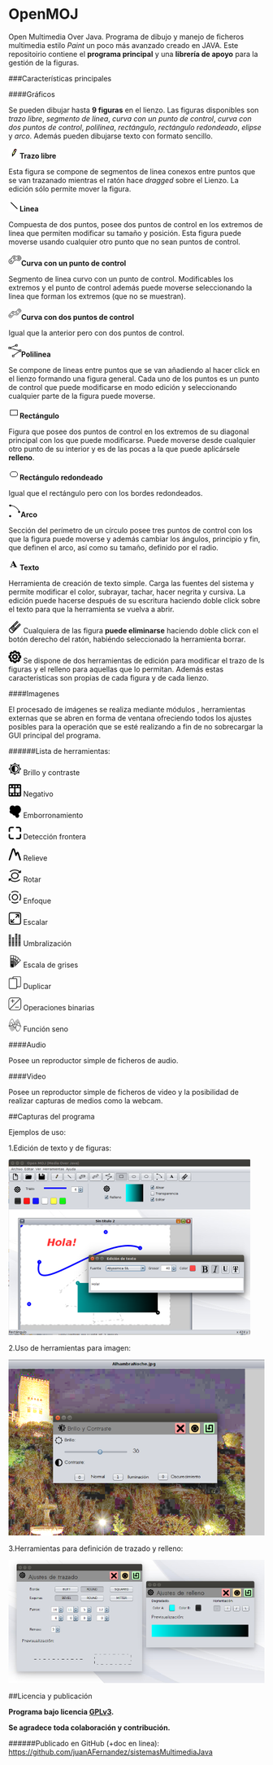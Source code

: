# OpenMOJ
Open Multimedia Over Java. Programa de dibujo y manejo de ficheros multimedia estilo *Paint* un poco más avanzado creado en JAVA.
Este repositoirio contiene el **programa principal** y una **librería de apoyo** para la gestión de la figuras.

###Características principales



####Gráficos

Se pueden dibujar hasta **9 figuras** en el lienzo. Las figuras disponibles son *trazo libre*, *segmento de linea*, *curva con un punto de control*, *curva con dos puntos de control*, *polilinea*, *rectángulo*, *rectángulo redondeado*, *elipse* y *arco*. Además pueden dibujarse texto con formato sencillo.

![](AllOpenMOJ/OpenMOJ/src/Img/Lapiz.gif)**Trazo libre**

Esta figura se compone de segmentos de linea conexos entre puntos que se van trazanado mientras el ratón hace *dragged* sobre el Lienzo. La edición sólo permite mover la figura.

![](AllOpenMOJ/OpenMOJ/src/Img/Linea.gif)**Linea**

Compuesta de dos puntos, posee dos puntos de control en los extremos de linea que permiten modificar su tamaño y posición. Esta figura puede moverse usando  cualquier otro punto que no sean puntos de control.

![](AllOpenMOJ/OpenMOJ/src/Img/cuad.png)**Curva con un punto de control**

Segmento de linea curvo con un punto de control. Modificables los extremos y el punto de control además puede moverse seleccionando la linea que forman los extremos (que no se muestran).

![](AllOpenMOJ/OpenMOJ/src/Img/cubic.png)**Curva con dos puntos de control**

Igual que la anterior pero con dos puntos de control.

![](AllOpenMOJ/OpenMOJ/src/Img/polyline.png)**Polilinea**

Se compone de lineas entre puntos que se van añadiendo al hacer click en el lienzo formando una figura general. Cada uno de los puntos es un punto de control que puede modificarse en modo edición y seleccionando cualquier parte de la figura puede moverse.

![](AllOpenMOJ/OpenMOJ/src/Img/Rectangulo.gif)**Rectángulo**

Figura que posee dos puntos de control en los extremos de su diagonal principal con los que puede modificarse. Puede moverse desde cualquier otro punto de su interior y es de las pocas a la que puede aplicársele **relleno**.

![](AllOpenMOJ/OpenMOJ/src/Img/RoundRectangulo.gif)**Rectángulo redondeado**

Igual que el rectángulo pero con los bordes redondeados.

![](AllOpenMOJ/OpenMOJ/src/Img/arc.png)**Arco**

Sección del perímetro de un círculo posee tres puntos de control con los que la figura puede moverse y además cambiar los ángulos, principio y fin, que definen el arco, así como su tamaño, definido por el radio.


![](AllOpenMOJ/OpenMOJ/src/Img/Texto.gif)**Texto**

Herramienta de creación de texto simple. Carga las fuentes del sistema y permite modificar el color, subrayar, tachar, hacer negrita y cursiva. La edición puede hacerse después de su escritura haciendo doble click sobre el texto para que la herramienta se vuelva a abrir.

![](AllOpenMOJ/OpenMOJ/src/Img/erase.png) Cualquiera de las figura **puede eliminarse** haciendo doble click con el botón derecho del ratón, habiéndo seleccionado la herramienta borrar.

![](AllOpenMOJ/OpenMOJ/src/Img/settings.png)  Se dispone de dos herramientas de edición para modificar el trazo de ls figuras y el relleno para aquellas que lo permitan. Además estas caracteristicas son propias de cada figura y de cada lienzo.


####Imagenes

El procesado de imágenes se realiza mediante módulos , herramientas externas que se abren en forma de ventana ofreciendo todos los ajustes posibles para la operación que se esté realizando a fin de no sobrecargar la GUI principal del programa.

######Lista de herramientas:

![](AllOpenMOJ/OpenMOJ/src/Img/brilloContrasteMini.png) Brillo y contraste

![](AllOpenMOJ/OpenMOJ/src/Img/negative.png) Negativo

![](AllOpenMOJ/OpenMOJ/src/Img/emborronamiento.png) Emborronamiento

![](AllOpenMOJ/OpenMOJ/src/Img/deteccionBordes.png) Detección frontera

![](AllOpenMOJ/OpenMOJ/src/Img/relieve.png) Relieve

![](AllOpenMOJ/OpenMOJ/src/Img/rotate.png) Rotar

![](AllOpenMOJ/OpenMOJ/src/Img/enfoque.png) Enfoque

![](AllOpenMOJ/OpenMOJ/src/Img/scale.png) Escalar

![](AllOpenMOJ/OpenMOJ/src/Img/umbralizacion.png) Umbralización

![](AllOpenMOJ/OpenMOJ/src/Img/grayScale.png) Escala de grises

![](AllOpenMOJ/OpenMOJ/src/Img/duplicate.png) Duplicar

![](AllOpenMOJ/OpenMOJ/src/Img/plus_subtraction.png) Operaciones binarias

![](AllOpenMOJ/OpenMOJ/src/Img/seno.png) Función seno



####Audio

Posee un reproductor simple de ficheros de audio.

####Video

Posee un reproductor simple de ficheros de video y la posibilidad de realizar capturas de medios como la webcam.



##Capturas del programa

Ejemplos de uso:

1.Edición de texto y de figuras:

![](AllOpenMOJ/Img/a.png)

2.Uso de herramientas para imagen:

![](AllOpenMOJ/Img/b.png)

3.Herramientas para definición de trazado y relleno:

![](AllOpenMOJ/Img/c.png)


##Licencia y publicación

**Programa bajo licencia [GPLv3](http://www.gnu.org/licenses/gpl-3.0.en.html).**

**Se agradece toda colaboración y contribución.**


######Publicado en GitHub (+doc en linea):
https://github.com/juanAFernandez/sistemasMultimediaJava
